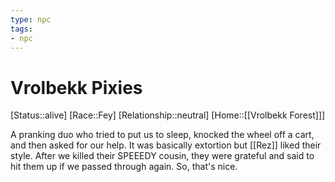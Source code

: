 ```yaml
---
type: npc
tags: 
- npc
---
```


# Vrolbekk Pixies

[Status::alive]
[Race::Fey]
[Relationship::neutral]
[Home::[[Vrolbekk Forest]]]

A pranking duo who tried to put us to sleep, knocked the wheel off a cart, and then asked for our help. It was basically extortion but [[Rez]] liked their style. After we killed their SPEEEDY cousin, they were grateful and said to hit them up if we passed through again. So, that's nice.